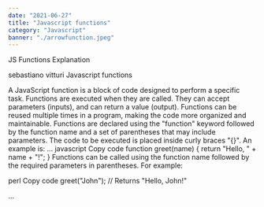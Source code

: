 ```yaml
---
date: "2021-06-27"
title: "Javascript functions"
category: "Javascript"
banner: "./arrowfunction.jpeg"
---
```






JS Functions Explanation


sebastiano vitturi
Javascript functions

A JavaScript function is a block of code designed to perform a specific task. Functions are executed when they are called. They can accept parameters (inputs), and can return a value (output). Functions can be reused multiple times in a program, making the code more organized and maintainable. Functions are declared using the "function" keyword followed by the function name and a set of parentheses that may include parameters. The code to be executed is placed inside curly braces "{}". An example is:
...
javascript
Copy code
function greet(name) {
  return "Hello, " + name + "!";
}
Functions can be called using the function name followed by the required parameters in parentheses. For example:

perl
Copy code
greet("John"); // Returns "Hello, John!"

...
